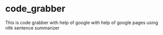 # code_grabber

This is code grabber with help of google with help of google pages 
using nltk sentence summarizer
